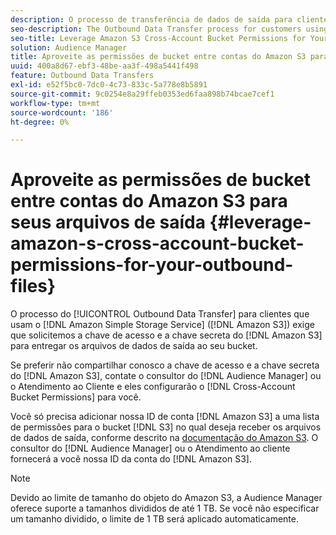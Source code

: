 ```yaml
---
description: O processo de transferência de dados de saída para clientes que usam o Amazon Simple Storage Service (Amazon S3) exige que solicitemos sua chave de acesso e chave secreta do Amazon S3 para entregar os arquivos de dados de saída ao seu bucket.
seo-description: The Outbound Data Transfer process for customers using Amazon Simple Storage Service (Amazon S3) requires us to ask for your Amazon S3 access key and secret key, in order to deliver the outbound data files to your bucket.
seo-title: Leverage Amazon S3 Cross-Account Bucket Permissions for Your Outbound Files
solution: Audience Manager
title: Aproveite as permissões de bucket entre contas do Amazon S3 para seus arquivos de saída
uuid: 400a8d67-ebf3-48be-aa3f-498a5441f498
feature: Outbound Data Transfers
exl-id: e52f5bc0-7dc0-4c73-833c-5a778e8b5891
source-git-commit: 9c0254e8a29ffeb0353ed6faa898b74bcae7cef1
workflow-type: tm+mt
source-wordcount: '186'
ht-degree: 0%

---
```


# Aproveite as permissões de bucket entre contas do Amazon S3 para seus arquivos de saída {#leverage-amazon-s-cross-account-bucket-permissions-for-your-outbound-files}

O processo do [!UICONTROL Outbound Data Transfer] para clientes que usam o [!DNL Amazon Simple Storage Service] ([!DNL Amazon S3]) exige que solicitemos a chave de acesso e a chave secreta do [!DNL Amazon S3] para entregar os arquivos de dados de saída ao seu bucket.

Se preferir não compartilhar conosco a chave de acesso e a chave secreta do [!DNL Amazon S3], contate o consultor do [!DNL Audience Manager] ou o Atendimento ao Cliente e eles configurarão o [!DNL Cross-Account Bucket Permissions] para você.

Você só precisa adicionar nossa ID de conta [!DNL Amazon S3] a uma lista de permissões para o bucket [!DNL S3] no qual deseja receber os arquivos de dados de saída, conforme descrito na [documentação do Amazon S3](https://docs.aws.amazon.com/AmazonS3/latest/dev/example-walkthroughs-managing-access-example2.html). O consultor do [!DNL Audience Manager] ou o Atendimento ao cliente fornecerá a você nossa ID da conta do [!DNL Amazon S3].

>[!NOTE]
>
>Devido ao limite de tamanho do objeto do Amazon S3, a Audience Manager oferece suporte a tamanhos divididos de até 1 TB. Se você não especificar um tamanho dividido, o limite de 1 TB será aplicado automaticamente.

